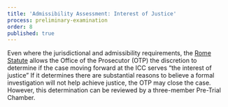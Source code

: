 ```yaml
---
title: 'Admissibility Assessment: Interest of Justice'
process: preliminary-examination
order: 8
published: true
---
```



Even where the jurisdictional and admissibility requirements, the [Rome Statute](https://www.icc-cpi.int/nr/rdonlyres/ea9aeff7-5752-4f84-be94-0a655eb30e16/0/rome_statute_english.pdf) allows the Office of the Prosecutor (OTP) the discretion to determine if the case moving forward at the ICC serves “the interest of justice” If it determines there are substantial reasons to believe a formal investigation will not help achieve justice, the OTP may close the case. However, this determination can be reviewed by a three-member Pre-Trial Chamber.